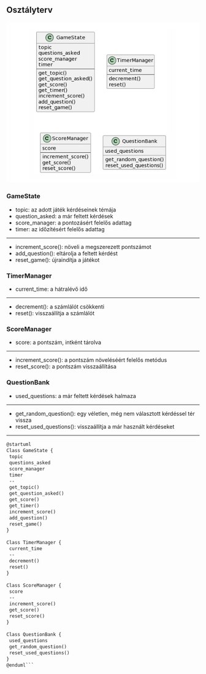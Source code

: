 ## Osztályterv

![Osztályterv](img/class_diagram.png)

### GameState

- topic: az adott játék kérdéseinek témája
- question_asked: a már feltett kérdések
- score_manager: a pontozásért felelős adattag
- timer: az időzítésért felelős adattag
---
- increment_score(): növeli a megszerezett pontszámot
- add_question(): eltárolja a feltett kérdést
- reset_game(): újraindítja a játékot

### TimerManager

- current_time: a hátralévő idő
---
- decrement(): a számlálót csökkenti
- reset(): visszaállítja a számlálót

### ScoreManager

- score: a pontszám, intként tárolva
---
- increment_score(): a pontszám növeléséért felelős metódus
- reset_score(): a pontszám visszaállítása

### QuestionBank

- used_questions: a már feltett kérdések halmaza
---
- get_random_question(): egy véletlen, még nem választott kérdéssel tér vissza
- reset_used_questions(): visszaállítja a már használt kérdéseket
---
```
@startuml
Class GameState {
 topic
 questions_asked
 score_manager
 timer
 --
 get_topic()
 get_question_asked()
 get_score()
 get_timer()
 increment_score()
 add_question()
 reset_game()
}

Class TimerManager {
 current_time
 --
 decrement()
 reset()
}

Class ScoreManager {
 score
 --
 increment_score()
 get_score()
 reset_score()
}

Class QuestionBank {
 used_questions
 get_random_question()
 reset_used_questions()
}
@enduml```